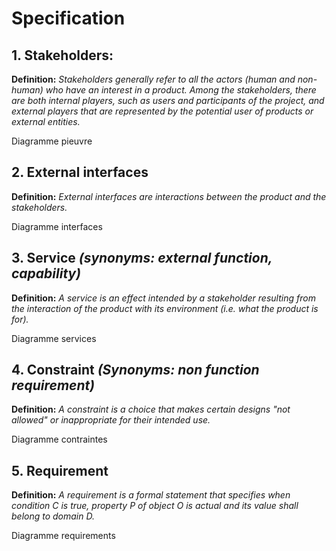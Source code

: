 # Specification
  
## 1. Stakeholders:
  
**Definition:** *Stakeholders generally refer to all the actors (human and non-human) who have an interest in a product. Among the stakeholders, there are both internal players, such as users and participants of the project, and external players that are represented by the potential user of products or external entities.*

Diagramme pieuvre
  
## 2. External interfaces
  
**Definition:**  *External interfaces are interactions between the product and the stakeholders.*

Diagramme interfaces

## 3. Service *(synonyms: external function, capability)* 

**Definition:** *A service is an effect intended by a stakeholder resulting from the interaction of the product with its environment (i.e. what the  product is for).*

Diagramme services

## 4. Constraint *(Synonyms: non function requirement)*

**Definition:**  *A constraint is a choice that makes certain designs "not allowed" or inappropriate for their intended use.*

Diagramme contraintes

## 5. Requirement

**Definition:** *A requirement is a formal statement that specifies when condition C is true, property P of object O is actual and its value shall belong  to domain D.*

Diagramme requirements
